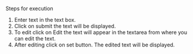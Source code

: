 Steps for execution
1) Enter text in the text box.
2) Click on submit the text will be displayed.
3) To edit click on Edit the text will appear in the textarea from where you can edit the text.
4) After editing click on set button. The edited text will be displayed.
